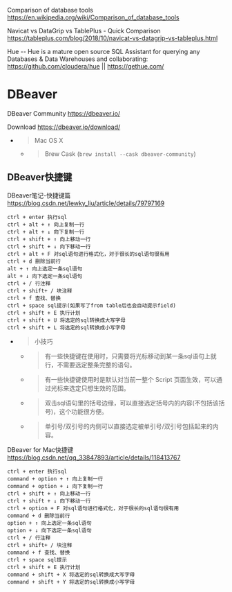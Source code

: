
Comparison of database tools https://en.wikipedia.org/wiki/Comparison_of_database_tools

Navicat vs DataGrip vs TablePlus - Quick Comparison https://tableplus.com/blog/2018/10/navicat-vs-datagrip-vs-tableplus.html

Hue -- Hue is a mature open source SQL Assistant for querying any Databases & Data Warehouses and collaborating: https://github.com/cloudera/hue || https://gethue.com/

# DBeaver

DBeaver Community https://dbeaver.io/

Download https://dbeaver.io/download/
- > Mac OS X
  * > Brew Cask (`brew install --cask dbeaver-community`)

## DBeaver快捷键

DBeaver笔记-快捷键篇 https://blog.csdn.net/lewky_liu/article/details/79797169
```console
ctrl + enter 执行sql
ctrl + alt + ↑ 向上复制一行
ctrl + alt + ↓ 向下复制一行
ctrl + shift + ↑ 向上移动一行
ctrl + shift + ↓ 向下移动一行
ctrl + alt + F 对sql语句进行格式化，对于很长的sql语句很有用
ctrl + d 删除当前行
alt + ↑ 向上选定一条sql语句
alt + ↓ 向下选定一条sql语句
ctrl + / 行注释
ctrl + shift+ / 块注释
ctrl + f 查找、替换
ctrl + space sql提示(如果写了from table后也会自动提示field)
ctrl + shift + E 执行计划
ctrl + shift + U 将选定的sql转换成大写字母
ctrl + shift + L 将选定的sql转换成小写字母
```
- > 小技巧
  * > 有一些快捷键在使用时，只需要将光标移动到某一条sql语句上就行，不需要选定整条完整的语句。
  * > 有一些快捷键使用时是默认对当前一整个 Script 页面生效，可以通过光标来选定只想生效的范围。
  * > 双击sql语句里的括号边缘，可以直接选定括号内的内容(不包括该括号)，这个功能很方便。
  * > 单引号/双引号的内侧可以直接选定被单引号/双引号包括起来的内容。

DBeaver for Mac快捷键 https://blog.csdn.net/qq_33847893/article/details/118413767
```console
ctrl + enter 执行sql
command + option + ↑ 向上复制一行
command + option + ↓ 向下复制一行
ctrl + shift + ↑ 向上移动一行
ctrl + shift + ↓ 向下移动一行
ctrl + option + F 对sql语句进行格式化，对于很长的sql语句很有用
command + d 删除当前行
option + ↑ 向上选定一条sql语句
option + ↓ 向下选定一条sql语句
ctrl + / 行注释
ctrl + shift+ / 块注释
command + f 查找、替换
ctrl + space sql提示
ctrl + shift + E 执行计划
command + shift + X 将选定的sql转换成大写字母
command + shift + Y 将选定的sql转换成小写字母
```
